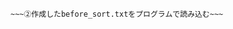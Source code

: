 ~~~①１〜９の数字がランダムに記載されたテキストファイルbefore_sort.txtを手入力で作成する（１〜９のランダムの数字は全て改行されている）。~~~
~~~②作成したbefore_sort.txtをプログラムで読み込む~~~

